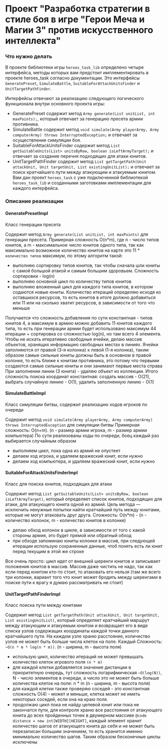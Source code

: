 # Проект "Разработка стратегии в стиле боя в игре "Герои Меча и Магии 3" против искусственного интеллекта"

### Что нужно делать

В проекте библиотеки игры `heroes_task_lib` определено четыре интерфейса, методы которых вам предстоит имплементировать в
проекте heroes_task согласно документации. Это интерфейсы `GeneratePreset`, `SimulateBattle`, `SuitableForAttackUnitsFinder` и `UnitTargetPathFinder`.

Интерфейсы отвечают за реализацию следующего логического функционала внутри основного проекта игры:

* GeneratePreset содержит метод `Army generate(List unitList, int maxPoints);`, который отвечает за генерацию пресета армии противника.
* SimulateBattle содержит метод `void simulate(Army playerArmy, Army computerArmy) throws InterruptedException;` и отвечает за осуществление симуляции боя.
* SuitableForAttackUnitsFinder содержит метод `List getSuitableUnits(List> unitsByRow, boolean isLeftArmyTarget);` и отвечает за создание перечня подходящих для атаки юнитов.
* UnitTargetPathFinder содержит метод `List getTargetPath(Unit attackUnit, Unit targetUnit, List existingUnitList);` и отвечает за поиск кратчайшего пути между атакующим и атакуемым юнитом.
  Вам дан проект `heroes_task` с уже подключенной библиотекой `heroes_task_lib` и созданными заготовками имплементации для каждого интерфейса.

### Описание реализации

#### GeneratePresetImpl
Класс генерации пресета

Содержит метод `Army generate(List unitList, int maxPoints)` для генерации пресета.
Примерная сложность O(n*m), где n - число типов юнитов, а m - максимальное число юнитов одного типа,
так как максимально возможное количество юнитов на карте это 11 * `количество типов` максимум,
по этому алгоритм такой:
- выполняю сортировку типов юнитов, так чтобы сначала шли юниты с самой большой атакой и самым большим здоровьем. Сложность сортировки - log(n)
- выполняю основной цикл по количеству типов юнитов
- выполняю вложенный цикл для каждого типа юнитов, в котором содаются новые юниты. Количество итераций определяю
  исходя из оставшихся ресурсов, то есть юнитов в итоге должно добавиться или 11 или на сколько хватит ресурсов,
  в зависимости от того что меньше

Получается что сложность добавления по сути константная - типов юнитов 4, а максимум в армию можно добавить 11 юнитов каждого типа,
то есть при генерации армии будет использовано максимум 44 итерации + сортировка со сложностью log(n), но там всего 4 элемента.
Чтобы не искать итеративно свободные ячейки, делаю массив объектов, хранящих информацию свободных местах в линиях.
Ячейки заполняются от правой (3-я колонка) к левой (1-я колонка), таким образом самые сильные юниты должны быть
в основном в правой колонке, то есть ближе к юнитам противника, это потому что первыми создаются самые сильные юниты и они занимают первые места справа
При заполнении линии (3 юнита) - удаляю объект из коллекции.
Итого сложность поиска координат константная: создать массив - O(21), выбрать случайную линию - O(1), удалить заполненную линию - O(1)

#### SimulateBattleImpl
Класс симуляции битвы, содержит реализацию ходов игроков по очереди

Содержит метод `void simulate(Army playerArmy, Army computerArmy) throws InterruptedException` для симуляции битвы
Примерная сложность: O(n+m). (n - размер армии игрока, m - размер армии компьютера)
По сути реализованы ходы по очереди, боец каждый раз выбирается случайным образом
- выполняем цикл, пока одна из армий не опустеет
- делаем ход игрока, и удаляем вражеский юнит, если нужно
- делаем ход компьютера, и удаляем вражеский юнит, если нужно

#### SuitableForAttackUnitsFinderImpl
Класс для поиска юнитов, подходящих для атаки

Содержит метод `List getSuitableUnits(List> unitsByRow, boolean isLeftArmyTarget)`, который определяет список юнитов,
подходящих для атаки, для атакующего юнита одной из армий.
Цель метода — исключить ненужные попытки найти кратчайший путь между юнитами,
которые не могут атаковать друг друга.
Сложность: O(n*m) - (n - количество колонок, m - количество юнитов в колонке)
- делаю обход колонок в цикле, в зависимости от того с какой стороны армия, это будет прямой или обратный обход
- при обходе запоминаю юниты колонки в массив, при следующей итерации использую сохраненные данные,
  чтоб понять есть ли юнит перед текущим в этой же строке

Все очень просто: цикл идет от внешней шеренги юнитов и записывает положения юнитов в массив. Массив даже чистить не
надо, так как если перед юнитом кто-то стоит, то атаковать его нельзя (там же всего три колонки, вариант того что юнит
может бродить между шеренгами в поиске пути к врагу я думаю рассматривать не стоит)

#### UnitTargetPathFinderImpl
Класс поиска пути между юнитами

Содержит метод `List getTargetPath(Unit attackUnit, Unit targetUnit, List existingUnitList)`, который определяет
кратчайший маршрут между атакующим и атакуемым юнитом и возвращает его в виде списка узлов
содержащих координаты каждой точки данного кратчайшего пути. На каждом узле храню расстояние, количество узлов
не может быть больше числа клеток на поле. Каждый
Сложность: `~O(n * m * log(n * m))`. (n - ширина, m - высота поля)
- использую цикл, количество итераций не может превышать количество клеток игрового поля `(n * m)`
- для каждой клетки добавляется значение дистанции в приоритетную очередь, тут сложность логарифмическая `~O(log(N))`,
  N - число элементов в очереди, а число это не может быть больше количества клеток на поле: n * m (n - ширина, m - высота поля)
- для каждой клетки также проверяю соседей - это константная сложность O(4) - может и меньше,
  клетка может не иметь некоторых соседей, если она на краю поля.
- продолжаю цикл пока не найду целевой юнит или пока не закончатся пути,
  для контроля храню все расстояния от атакующего юнита до всех пройденных точек в двумерном массиве
  `@code distance = new int[WIDTH][HEIGHT]`, каждый элемент хранит количество шагов от атакующего юнита до себя
  и не может быть перезаписан большим значением, то есть хранится именно минимально количество шагов.
  Таким образом бесконечные циклы исключены